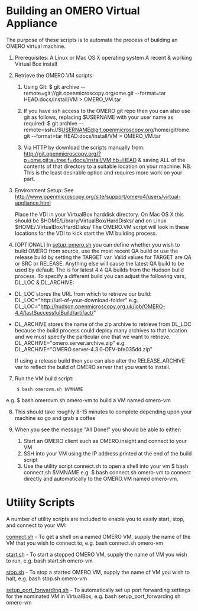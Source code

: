 Building an OMERO Virtual Appliance
===================================

The purpose of these scripts is to automate the process of building an OMERO 
virtual machine.

1. Prerequisites:
	A Linux or Mac OS X operating system
	A recent & working Virtual Box install

2. Retrieve the OMERO VM scripts:
	1. Using Git:
			$ git archive --remote=git://git.openmicroscopy.org/ome.git --format=tar HEAD:docs/install/VM > OMERO_VM.tar

	2. If you have ssh access to the OMERO git repo then you can also use git as follows, replacing $USERNAME with your user name as required:
		$ git archive --remote=ssh://$USERNAME@git.openmicroscopy.org/home/git/ome.git --format=tar HEAD:docs/install/VM > OMERO_VM.tar

	3.	Via HTTP by download the scripts manually from:
		http://git.openmicroscopy.org/?p=ome.git;a=tree;f=docs/install/VM;hb=HEAD
	& saving ALL of the contents of that directory to a suitable location on your machine. NB. This is the least desirable option and requires more work on your part.
	
3. Environment Setup:
	See
	http://www.openmicroscopy.org/site/support/omero4/users/virtual-appliance.html
	
	Place the VDI in your VirtualBox harddisk directory. On Mac OS X this should be $HOME/Library/VirtualBox/HardDisks/ and on Linux $HOME/.VirtualBox/HardDisks/
	The OMERO.VM script will look in these locations for the VDI to kick start the VM building process.


4. [OPTIONAL] In [setup_omero.sh](setup_omero.sh) you can define whether you wish to build OMERO from source, use the most recent QA build or use the release build by setting the TARGET var. Valid values for TARGET are QA or SRC or RELEASE. Anything else will cause the latest QA build to be used by default. The is for latest 4.4 QA builds from the Hudson build process. To specify a different build you can adjust the following vars, DL_LOC & DL_ARCHIVE:
	
- DL_LOC stores the URL from which to retrieve our build:
	DL_LOC="http://url-of-your-download-folder"
e.g. DL_LOC="http://hudson.openmicroscopy.org.uk/job/OMERO-4.4/lastSuccessfulBuild/artifact/"

- DL_ARCHIVE stores the name of the zip archive to retrieve from DL_LOC because the build process could deploy many archives to that location and we must specify the particular one that we want to retrieve.
	DL_ARCHIVE="omero.server.archive.zip"
e.g. DL_ARCHIVE="OMERO.server-4.3.0-DEV-bfe035dd.zip"

	If using a release build then you can also alter the RELEASE_ARCHIVE var to reflect the build of OMERO.server that you want to install. 
	
7. Run the VM build script:

```
	$ bash omerovm.sh $VMNAME
```
e.g.	$ bash omerovm.sh omero-vm
to build a VM named omero-vm

8. This should take roughly 8-15 minutes to complete depending upon your machine so go and grab a coffee

9. When you see the message "All Done!" you should be able to either:
 	1. Start an OMERO client such as OMERO.insight and connect to your VM
 	2. SSH into your VM using the IP address printed at the end of the build script
	3. Use the utility script connect.sh to open a shell into your vm
	$ bash connect.sh $VMNAME
	e.g.	$ bash connect.sh omero-vm
	to connect directly and automatically to the OMERO.VM named omero-vm.
	
Utility Scripts
===============

A number of utility scripts are included to enable you to easily start, stop, and connect to your VM:

[connect.sh](connect.sh) - To get a shell on a named OMERO VM, supply the name of the VM that you wish to connect to, e.g. bash connect.sh omero-vm

[start.sh](start.sh) - To start a stopped OMERO VM, supply the name of VM you wish to run, e.g. bash start.sh omero-vm

[stop.sh](stop.sh) - To stop a started OMERO VM, supply the name of VM you wish to halt, e.g. bash stop.sh omero-vm

[setup_port_forwarding.sh](setup_port_forwarding.sh) - To automatically set up port forwarding settings for the nominated VM in VirtualBox, e.g. bash setup_port_forwarding.sh omero-vm
